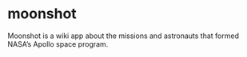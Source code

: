 # moonshot
Moonshot is a wiki app about the missions and astronauts that formed NASA’s Apollo space program.
